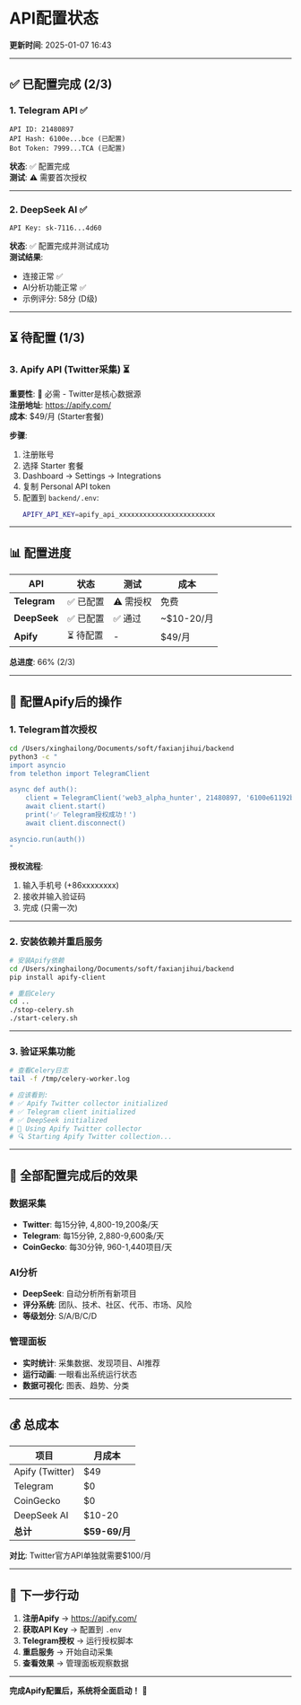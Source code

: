 # API配置状态

**更新时间**: 2025-01-07 16:43

---

## ✅ 已配置完成 (2/3)

### 1. Telegram API ✅
```
API ID: 21480897
API Hash: 6100e...bce (已配置)
Bot Token: 7999...TCA (已配置)
```
**状态**: ✅ 配置完成  
**测试**: ⚠️ 需要首次授权

---

### 2. DeepSeek AI ✅
```
API Key: sk-7116...4d60
```
**状态**: ✅ 配置完成并测试成功  
**测试结果**: 
- 连接正常 ✅
- AI分析功能正常 ✅
- 示例评分: 58分 (D级)

---

## ⏳ 待配置 (1/3)

### 3. Apify API (Twitter采集) ⏳

**重要性**: 🔴 必需 - Twitter是核心数据源  
**注册地址**: https://apify.com/  
**成本**: $49/月 (Starter套餐)

**步骤**:
1. 注册账号
2. 选择 Starter 套餐
3. Dashboard → Settings → Integrations
4. 复制 Personal API token
5. 配置到 `backend/.env`:
   ```bash
   APIFY_API_KEY=apify_api_xxxxxxxxxxxxxxxxxxxxxxxx
   ```

---

## 📊 配置进度

| API | 状态 | 测试 | 成本 |
|-----|------|------|------|
| **Telegram** | ✅ 已配置 | ⚠️ 需授权 | 免费 |
| **DeepSeek** | ✅ 已配置 | ✅ 通过 | ~$10-20/月 |
| **Apify** | ⏳ 待配置 | - | $49/月 |

**总进度**: 66% (2/3)

---

## 🚀 配置Apify后的操作

### 1. Telegram首次授权

```bash
cd /Users/xinghailong/Documents/soft/faxianjihui/backend
python3 -c "
import asyncio
from telethon import TelegramClient

async def auth():
    client = TelegramClient('web3_alpha_hunter', 21480897, '6100e61192b430089e66d047dc9d6bce')
    await client.start()
    print('✅ Telegram授权成功！')
    await client.disconnect()

asyncio.run(auth())
"
```

**授权流程**:
1. 输入手机号 (+86xxxxxxxx)
2. 接收并输入验证码
3. 完成 (只需一次)

---

### 2. 安装依赖并重启服务

```bash
# 安装Apify依赖
cd /Users/xinghailong/Documents/soft/faxianjihui/backend
pip install apify-client

# 重启Celery
cd ..
./stop-celery.sh
./start-celery.sh
```

---

### 3. 验证采集功能

```bash
# 查看Celery日志
tail -f /tmp/celery-worker.log

# 应该看到:
# ✅ Apify Twitter collector initialized
# ✅ Telegram client initialized
# ✅ DeepSeek initialized
# 📡 Using Apify Twitter collector
# 🔍 Starting Apify Twitter collection...
```

---

## 🎯 全部配置完成后的效果

### 数据采集
- **Twitter**: 每15分钟, 4,800-19,200条/天
- **Telegram**: 每15分钟, 2,880-9,600条/天
- **CoinGecko**: 每30分钟, 960-1,440项目/天

### AI分析
- **DeepSeek**: 自动分析所有新项目
- **评分系统**: 团队、技术、社区、代币、市场、风险
- **等级划分**: S/A/B/C/D

### 管理面板
- **实时统计**: 采集数据、发现项目、AI推荐
- **运行动画**: 一眼看出系统运行状态
- **数据可视化**: 图表、趋势、分类

---

## 💰 总成本

| 项目 | 月成本 |
|------|--------|
| Apify (Twitter) | $49 |
| Telegram | $0 |
| CoinGecko | $0 |
| DeepSeek AI | $10-20 |
| **总计** | **$59-69/月** |

**对比**: Twitter官方API单独就需要$100/月

---

## 📝 下一步行动

1. **注册Apify** → https://apify.com/
2. **获取API Key** → 配置到 `.env`
3. **Telegram授权** → 运行授权脚本
4. **重启服务** → 开始自动采集
5. **查看效果** → 管理面板观察数据

---

**完成Apify配置后，系统将全面启动！** 🚀
